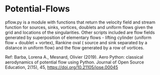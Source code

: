 # Potential-Flows
pflow.py is a module with functions that return the velocity field and stream function for sources, sinks, vortices, doublets and uniform flows given the grid and locations of the singularities. Other scripts included are flow fields generated by superposition of elementary flows - lifting cylinder (uniform flow + doublet + vortex), Rankine oval ( source and sink separated by a distance in uniform flow) and the flow generated by a row of vortices. 


Ref: Barba, Lorena A., Mesnard, Olivier (2019). Aero Python: classical aerodynamics of potential flow using Python. Journal of Open Source Education, 2(15), 45, https://doi.org/10.21105/jose.00045
